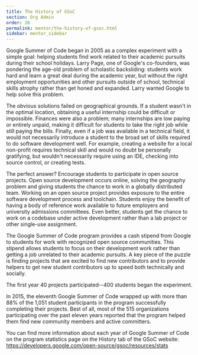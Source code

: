 ```yaml
---
title: The History of GSoC
section: Org Admin
order: 26
permalink: mentor/the-history-of-gsoc.html
sidebar: mentor_sidebar
---
```


Google Summer of Code began in 2005 as a complex experiment with a simple goal: helping students find work related to their academic pursuits during their school holidays. Larry Page, one of Google's co-founders, was pondering the age-old problem of scholastic backsliding: students work hard and learn a great deal during the academic year, but without the right employment opportunities and other pursuits outside of school, technical skills atrophy rather than get honed and expanded. Larry wanted Google to help solve this problem.

The obvious solutions failed on geographical grounds. If a student wasn't in the optimal location, obtaining a useful internship could be difficult or impossible. Finances were also a problem; many internships are low paying or entirely unpaid, making it difficult for students to take the right job while still paying the bills. Finally, even if a job was available in a technical field, it would not necessarily introduce a student to the broad set of skills required to do software development well. For example, creating a website for a local non-profit requires technical skill and would no doubt be personally gratifying, but wouldn't necessarily require using an IDE, checking into source control, or creating tests.

The perfect answer? Encourage students to participate in open source projects. Open source development occurs online, solving the geography problem and giving students the chance to work in a globally distributed team. Working on an open source project provides exposure to the entire software development process and toolchain. Students enjoy the benefit of having a body of reference work available to future employers and university admissions committees. Even better, students get the chance to work on a codebase under active development rather than a lab project or other single-use assignment.

The Google Summer of Code program provides a cash stipend from Google to students for work with recognized open source communities. This stipend allows students to focus on their development work rather than getting a job unrelated to their academic pursuits. A key piece of the puzzle is finding projects that are excited to find new contributors and to provide helpers to get new student contributors up to speed both technically and socially.

The first year 40 projects participated--400 students began the experiment.

In 2015, the eleventh Google Summer of Code wrapped up with more than 88% of the 1,051 student participants in the program successfully completing their projects. Best of all, most of the 515 organizations participating over the past eleven years reported that the program helped them find new community members and active committers.

You can find more information about each year of Google Summer of Code on the program statistics page on the History tab of the GSoC website: <https://developers.google.com/open-source/gsoc/resources/stats>


